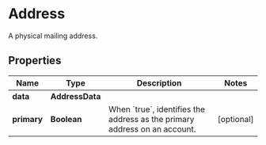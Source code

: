 

# Address

A physical mailing address.

## Properties

| Name | Type | Description | Notes |
|------------ | ------------- | ------------- | -------------|
|**data** | **AddressData** |  |  |
|**primary** | **Boolean** | When &#x60;true&#x60;, identifies the address as the primary address on an account. |  [optional] |



